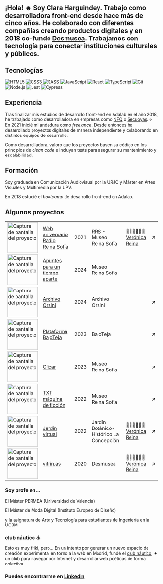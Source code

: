 ## ¡Hola! ☻ Soy Clara Harguindey. Trabajo como desarrolladora front-end desde hace más de cinco años. He colaborado con diferentes compañías creando productos digitales y en 2018 co-fundé [Desmusea](https://desmusea.com). Trabajamos con tecnología  para conectar instituciones culturales y públicos. ⁠

## Tecnologías
![HTML5](https://img.shields.io/badge/-HTML5-E34F26?style=plastic&logo=html5&logoColor=white)
![CSS3](https://img.shields.io/badge/-CSS3-1572B6?style=plastic&logo=css3&logoColor=white)
![SASS](https://img.shields.io/badge/-SASS-CC6699?style=plastic&logo=sass&logoColor=white)
![JavaScript](https://img.shields.io/badge/-JavaScript-F7DF1E?style=plastic&logo=JavaScript&logoColor=black)
![React](https://img.shields.io/badge/-React-61DAFB?style=plastic&logo=react&logoColor=white)
![TypeScript](https://img.shields.io/badge/-TypeScript-3178C6?style=plastic&logo=TypeScript&logoColor=white)
![Git](https://img.shields.io/badge/-Git-F05032?style=plastic&logo=git&logoColor=white)
![Node.js](https://img.shields.io/badge/-Node.js-339933?style=plastic&logo=node.js&logoColor=white)
![Jest](https://img.shields.io/badge/-Jest-C21325?style=plastic&logo=Jest&logoColor=white)
![Cypress](https://img.shields.io/badge/-Cypress-17202C?style=plastic&logo=Cypress&logoColor=white)

## Experiencia

Tras finalizar mis estudios de desarrollo front-end en Adalab en el año 2018, he trabajado como desarrolladora en empresas como [NFQ](https://nfq.com) o [Secuoyas](https://secuoyas.com). ⟡ En 2021 inicié mi andadura como _freelance_. Desde entonces he desarrollado proyectos digitales de manera independiente y colaborando en distintos equipos de desarrollo.

Como desarrolladora, valoro que los proyectos basen su código en los principios de _clean code_ e incluyan tests para asegurar su mantenimiento y escalabilidad.

## Formación
Soy graduada en Comunicación Audiovisual por la URJC y Máster en Artes Visuales y Multimedia por la UPV. 

En 2018 estudié el _bootcamp_ de desarrollo front-end en Adalab.

## Algunos proyectos
 <table class="table">
   <tr class="project">
                <td> <img src="https://upload.wikimedia.org/wikipedia/commons/4/4a/Museo_Nacional_Centro_de_Arte_Reina_Sof%C3%ADa_logo.svg" width="100" alt="Captura de pantalla del proyecto" />
                </td>
                <td class="project-name">
                    <a class="link" href="https://radio.museoreinasofia.es/aniversario/" target="_blank">Web aniversario Radio Reina Sofía
                    </a>
                </td>
                <td class="project-year">2021</td>
                <td class="project-collab">RRS - Museo Reina Sofía</td>
                <td class="project-creator"> 
                👩🏻‍💻👩🏻‍💻 
                  <a class="link" href="https://github.com/veroreinah" target="_blank"> Verónica Reina
                </a>
                </td>
                <td><span>&#x2197; </span></td>
            </tr>
            <tr class="project">
                <td> <img src="https://images.squarespace-cdn.com/content/v1/5af169974611a0bf8c125561/cf2dbb7f-1a9b-4f9a-a388-5d542f468b99/constelacion.gif?format=750w" width="100" alt="Captura de pantalla del proyecto" />
                </td>
                <td class="project-name">
                    <a class="link" href="https://www.museoreinasofia.es/apuntes-tiempo-aparte/" target="_blank">Apuntes para un tiempo aparte</a>
                </td>
                <td class="project-year">2024</td>
                <td class="project-collab"> Museo Reina Sofía</td>
                <td class="project-creator"></td>
            </tr>
            <tr class="project">
                <td> <img src="https://archivoorsini.com/wp-content/uploads/2024/09/Captura-de-pantalla-2024-09-27-a-las-14.55.53.png" width="100" alt="Captura de pantalla del proyecto" />
                </td>
                <td class="project-name">
                    <a class="link" href="https://ciudadfenix.archivoorsini.com/" target="_blank">Archivo Orsini</a>
                </td>
                <td class="project-year">2024</td>
                <td class="project-collab">Archivo Orsini</td>
                <td class="project-creator"></td>
                <td><span>&#x2197; </span></td>
            </tr>
            <tr class="project">
                <td> <img src="https://plataformabajoteja.com/wp-content/uploads/2023/12/IMG_6381-1.png" width="100" alt="Captura de pantalla del proyecto" />
                </td>
                <td class="project-name">
                    <a class="link" href="https://plataformabajoteja.com" target="_blank">Plataforma BajoTeja
                    </a>
                </td>
                <td class="project-year">2023</td>
                <td class="project-collab">BajoTeja</td>
                <td class="project-creator"></td>
                <td><span>&#x2197; </span></td>
            </tr>
            <tr class="project">
                <td> <img src="https://images.squarespace-cdn.com/content/v1/5af169974611a0bf8c125561/e845d791-abc1-4fbd-8f36-cdb7e8d5f52f/imagen_web.png?format=750w" width="100" alt="Captura de pantalla del proyecto" />
                </td>
                <td class="project-name">
                    <a class="link" href="https://clicar.click/" target="_blank">Clicar
                    </a>
                </td>
                <td class="project-year">2023</td>
                <td class="project-collab"> Museo Reina Sofía</td>
                <td class="project-creator"></td>
                <td><span>&#x2197; </span></td>
            </tr>
            <tr class="project">
                <td> <img src="https://images.squarespace-cdn.com/content/v1/5af169974611a0bf8c125561/d32dd173-0218-40c3-b983-e9c74c81a044/gif.gif?format=750w" width="100" alt="Captura de pantalla del proyecto" />
                </td>
                <td class="project-name">
                    <a class="link" href="https://equipomotortxt.museoreinasofia.es/" target="_blank">TXT máquina de ficción
                    </a>
                </td>
                <td class="project-year">2022</td>
                <td class="project-collab"> Museo Reina Sofía</td>
                <td class="project-creator"></td>
                <td><span>&#x2197; </span></td>
            </tr>
            <tr class="project">
                <td> <img src="https://firebasestorage.googleapis.com/v0/b/vitrinas-67964.appspot.com/o/1668683285499jardin-virtual.png?alt=media&token=2d08eed6-f32e-4ebe-815a-b466a1277a3f" width="100" alt="Captura de pantalla del proyecto" />
                </td>
                <td class="project-name">
                    <a class="link" href="https://jardin.vitrin.as/" target="_blank">Jardín virtual
                    </a>
                </td>
                <td class="project-year">2022</td>
                <td class="project-collab"> Jardín Botánico-Histórico La Concepción</td>
                <td class="project-creator"> 👩🏻‍💻👩🏻‍💻 <a class="link" href="https://github.com/veroreinah" target="_blank">Verónica Reina
                </a></td>
                <td><span>&#x2197; </span></td>
            </tr>
            <tr class="project">
                <td> <img src="https://images.squarespace-cdn.com/content/v1/5af169974611a0bf8c125561/1617914537938-KOUCYQ2C5DIYC3LDZSEJ/vitrinas+gif?format=750w" width="100" alt="Captura de pantalla del proyecto" />
                </td>
                <td class="project-name">
                    <a class="link" href="https://vitrin.as/" target="_blank">vitrin.as
                    </a>
                </td>
                <td class="project-year">2020</td>
                <td class="project-collab">Desmusea</td>
                <td class="project-creator">👩🏻‍💻👩🏻‍💻 <a class="link" href="https://github.com/veroreinah" target="_blank">Verónica Reina
                </a></td>
                <td><span>&#x2197; </span></td>
            </tr>
        </table>

### Soy profe en...
El Máster PERMEA (Universidad de Valencia)

El Máster de Moda Digital (Instituto Europeo de Diseño)

y la asignatura de Arte y Tecnología para estudiantes de Ingeniería en la UC3M

###  club náutico ⚓

Esto es muy friki, pero... En un intento por generar un nuevo espacio de creación experimental en torno a la web en Madrid, fundé el [club náutico](https://clubnautico.website/), ✦ un club para navegar por Internet y desarrollar web poéticas de forma colectiva.


### Puedes encontrarme en [Linkedin](https://www.linkedin.com/in/claraharguindey/)


